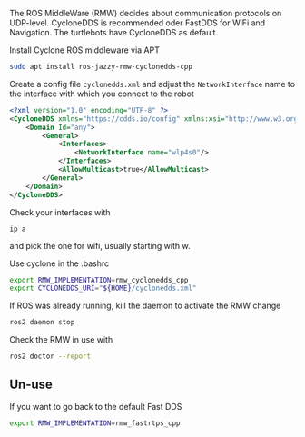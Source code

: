 The ROS MiddleWare (RMW) decides about communication protocols on UDP-level. CycloneDDS is recommended oder FastDDS for WiFi and Navigation. The turtlebots have CycloneDDS as default.

Install Cyclone ROS middleware via APT
```bash
sudo apt install ros-jazzy-rmw-cyclonedds-cpp
```
Create a config file `cyclonedds.xml` and adjust the `NetworkInterface` name to the interface with which you connect to the robot
```xml
<?xml version="1.0" encoding="UTF-8" ?>
<CycloneDDS xmlns="https://cdds.io/config" xmlns:xsi="http://www.w3.org/2001/XMLSchema-instance" xsi:schemaLocation="https://cdds.io/config https://raw.githubusercontent.com/eclipse-cyclonedds/cyclonedds/master/etc/cyclonedds.xsd">
    <Domain Id="any">
        <General>
            <Interfaces>
                <NetworkInterface name="wlp4s0"/>
            </Interfaces>
            <AllowMulticast>true</AllowMulticast> 
        </General>      
    </Domain>
</CycloneDDS>
```
Check your interfaces with
```
ip a
```
and pick the one for wifi, usually starting with w.

Use cyclone in the .bashrc
```bash
export RMW_IMPLEMENTATION=rmw_cyclonedds_cpp
export CYCLONEDDS_URI="${HOME}/cyclonedds.xml"
```
If ROS was already running, kill the daemon to activate the RMW change
```bash
ros2 daemon stop
```
Check the RMW in use with
```bash
ros2 doctor --report
```
## Un-use

If you want to go back to the default Fast DDS
```bash
export RMW_IMPLEMENTATION=rmw_fastrtps_cpp
```